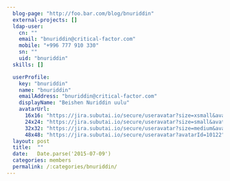 ```yaml
---
  blog-page: "http://foo.bar.com/blog/bnuriddin"
  external-projects: []
  ldap-user: 
    cn: ""
    email: "bnuriddin@critical-factor.com"
    mobile: "+996 777 910 330"
    sn: ""
    uid: "bnuriddin"
  skills: []

  userProfile: 
    key: "bnuriddin"
    name: "bnuriddin"
    emailAddress: "bnuriddin@critical-factor.com"
    displayName: "Beishen Nuriddin uulu"
    avatarUrl: 
      16x16: "https://jira.subutai.io/secure/useravatar?size=xsmall&avatarId=10122"
      24x24: "https://jira.subutai.io/secure/useravatar?size=small&avatarId=10122"
      32x32: "https://jira.subutai.io/secure/useravatar?size=medium&avatarId=10122"
      48x48: "https://jira.subutai.io/secure/useravatar?avatarId=10122"
  layout: post
  title:  ""
  date:   Date.parse('2015-07-09')
  categories: members
  permalink: /:categories/bnuriddin/
---
```


